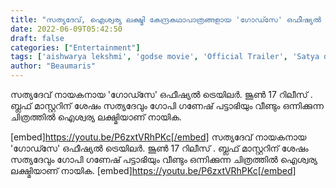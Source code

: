 ```yaml
---
title: "സത്യദേവ്, ഐശ്വര്യ ലക്ഷ്മി കേന്ദ്രകഥാപാത്രങ്ങളായ 'ഗോഡ്സേ' ഒഫീഷ്യൽ ട്രെയിലർ"
date: 2022-06-09T05:42:50
draft: false
categories: ["Entertainment"]
tags: ['aishwarya lekshmi', 'godse movie', 'Official Trailer', 'Satya dev']
author: "Beaumaris"
---
```


സത്യദേവ് നായകനായ 'ഗോഡ്സേ' ഒഫീഷ്യൽ ട്രെയിലർ. ജൂൺ 17 റിലീസ് . ബ്ലഫ് മാസ്റ്ററിന് ശേഷം സത്യദേവും ഗോപി ഗണേഷ് പട്ടാഭിയും
വീണ്ടും ഒന്നിക്കുന്ന ചിത്രത്തിൽ ഐശ്വര്യ ലക്ഷ്മിയാണ് നായിക.

[embed]https://youtu.be/P6zxtVRhPKc[/embed]
സത്യദേവ് നായകനായ 'ഗോഡ്സേ' ഒഫീഷ്യൽ ട്രെയിലർ. ജൂൺ 17 റിലീസ് . ബ്ലഫ് മാസ്റ്ററിന് ശേഷം സത്യദേവും ഗോപി ഗണേഷ് പട്ടാഭിയും വീണ്ടും ഒന്നിക്കുന്ന ചിത്രത്തിൽ ഐശ്വര്യ ലക്ഷ്മിയാണ് നായിക. [embed]https://youtu.be/P6zxtVRhPKc[/embed]
